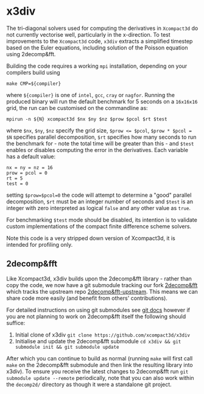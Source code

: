 # x3div

The tri-diagonal solvers used for computing the derivatives in `Xcompact3d` do not currently vectorise
well, particularly in the x-direction.
To test improvements to the `Xcompact3d` code, `x3div` extracts a simplified timestep based on the
Euler equations, including solution of the Poisson equation using 2decomp&fft.

Building the code requires a working `mpi` installation, depending on your compilers build using
```
make CMP=${compiler}
```
where `${compiler}` is one of `intel`, `gcc`, `cray` or `nagfor`.
Running the produced binary will run the default benchmark for 5 seconds on a `16x16x16` grid, the
run can be customised on the commandline as:
```
mpirun -n ${N} xcompact3d $nx $ny $nz $prow $pcol $rt $test
```
where `$nx`, `$ny`, `$nz` specify the grid size, `$prow <= $pcol`, `$prow * $pcol = $N` specifies
parallel decomposition, `$rt` specifies how many seconds to run the benchmark for - note the
total time will be greater than this - and `$test` enables or disables computing the error in the
derivatives.
Each variable has a default value:
```
nx = ny = nz = 16
prow = pcol = 0
rt = 5
test = 0
```
setting `$prow=$pcol=0` the code will attempt to determine a "good" parallel decomposition, `$rt`
must be an integer number of seconds and `$test` is an integer with zero interpreted as logical
`false` and any other value as `true`.

For benchmarking `$test` mode should be disabled, its intention is to validate custom
implementations of the compact finite difference scheme solvers.

Note this code is a very stripped down version of Xcompact3d, it is intended for profiling only.

## 2decomp&fft

Like Xcompact3d, x3div builds upon the 2decomp&fft library - rather than copy the code, we now
have a git submodule tracking our fork [2decomp&fft](https://github.com/xcompact3d/2decomp_fft)
which tracks the upstream repo [2decomp&fft-upstream](https://github.com/numericalalgorithmsgroup/2decomp_fft).
This means we can share code more easily (and benefit from others' contributions).

For detailed instructions on using git submodules see [git docs](https://git-scm.com/book/en/v2/Git-Tools-Submodules)
however if you are not planning to work on 2decomp&fft itself the following should suffice:

1) Initial clone of x3div ``git clone https://github.com/xcompact3d/x3div``
2) Initialise and update the 2decomp&fft submodule ``cd x3div && git submodule init && git submodule update``

After which you can continue to build as normal (running ``make`` will first call ``make`` on the 2decomp&fft submodule
and then link the resulting library into x3div).
To ensure you receive the latest changes to 2decomp&fft run ``git submodule update --remote`` periodically, note that you
can also work within the ``decomp2d/`` directory as though it were a standalone git project.
